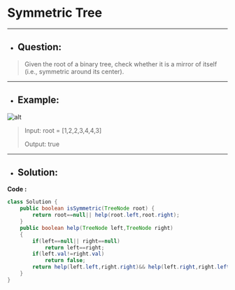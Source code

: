 # Symmetric Tree
---
- ## Question:
> Given the root of a binary tree, check whether it is a mirror of itself (i.e., symmetric around its center).
---
- ## Example:
![alt](https://assets.leetcode.com/uploads/2021/02/19/symtree1.jpg)
> Input: root = [1,2,2,3,4,4,3]
> 
> Output: true
---
- ## Solution:
**Code :**
```java
class Solution {
    public boolean isSymmetric(TreeNode root) {
        return root==null|| help(root.left,root.right);
    }
    public boolean help(TreeNode left,TreeNode right)
    {
        if(left==null|| right==null)
            return left==right;
        if(left.val!=right.val)
            return false;
        return help(left.left,right.right)&& help(left.right,right.left);
    }
}
